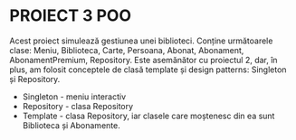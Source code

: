 # PROIECT 3 POO
Acest proiect simulează gestiunea unei biblioteci. Conține următoarele clase: Meniu, Biblioteca, Carte, Persoana, Abonat, Abonament, AbonamentPremium, Repository.
Este asemănător cu proiectul 2, dar, în plus, am folosit conceptele de clasă template și design patterns: Singleton și Repository.
* Singleton - meniu interactiv
* Repository - clasa Repository 
* Template - clasa Repository, iar clasele care moștenesc din ea sunt Biblioteca și Abonamente.

